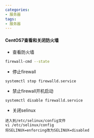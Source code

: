 ```yaml
---
categories: 
- 服务器
tags:
- 服务器
---
```

#### CentOS7查看和关闭防火墙

- 查看防火墙

```bash
firewall-cmd --state
```



- 停止firewall

```
systemctl stop firewalld.service
```



- 禁止firewall开机启动

```
systemctl disable firewalld.service 
```

- 关闭selinux 

```
进入到/etc/selinux/config文件
vi /etc/selinux/config
将SELINUX=enforcing改为SELINUX=disabled
```


